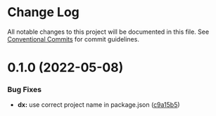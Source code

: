 # Change Log

All notable changes to this project will be documented in this file.
See [Conventional Commits](https://conventionalcommits.org) for commit guidelines.

# 0.1.0 (2022-05-08)


### Bug Fixes

* **dx:** use correct project name in package.json ([c9a15b5](https://github.com/tkofh/squiggles/commit/c9a15b589045d3947682774f7f1b746e6dac6298))
